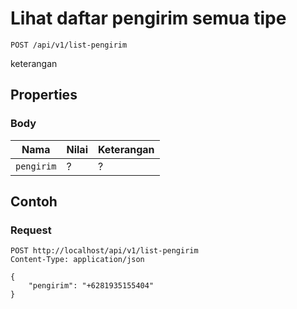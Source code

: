 # Lihat daftar pengirim semua tipe
```http
POST /api/v1/list-pengirim
```
keterangan
## Properties
### Body
Nama  | Nilai | Keterangan
--- | --- | ---
<code>pengirim</code> | ? | ?

## Contoh

### Request
```http
POST http://localhost/api/v1/list-pengirim
Content-Type: application/json

{
    "pengirim": "+6281935155404"
}
```
